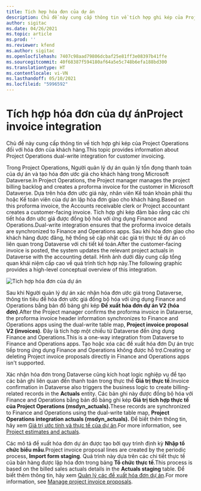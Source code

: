 ```yaml
---
title: Tích hợp hóa đơn của dự án
description: Chủ đề này cung cấp thông tin về tích hợp ghi kép của Project Operations đối với hóa đơn của khách hàng.
author: sigitac
ms.date: 04/26/2021
ms.topic: article
ms.prod: ''
ms.reviewer: kfend
ms.author: sigitac
ms.openlocfilehash: 7407c98aad79806dcbaf25e81ff3e08397b41ffe
ms.sourcegitcommit: 40f68387f594180af64a5e5c748b6efa188bd300
ms.translationtype: HT
ms.contentlocale: vi-VN
ms.lasthandoff: 05/10/2021
ms.locfileid: "5996592"
---
```

# <a name="project-invoice-integration"></a><span data-ttu-id="9ebc2-103">Tích hợp hóa đơn của dự án</span><span class="sxs-lookup"><span data-stu-id="9ebc2-103">Project invoice integration</span></span>

<span data-ttu-id="9ebc2-104">Chủ đề này cung cấp thông tin về tích hợp ghi kép của Project Operations đối với hóa đơn của khách hàng.</span><span class="sxs-lookup"><span data-stu-id="9ebc2-104">This topic provides information about Project Operations dual-write integration for customer invoicing.</span></span>

<span data-ttu-id="9ebc2-105">Trong Project Operations, Người quản lý dự án quản lý tồn đọng thanh toán của dự án và tạo hóa đơn ước giá cho khách hàng trong Microsoft Dataverse.</span><span class="sxs-lookup"><span data-stu-id="9ebc2-105">In Project Operations, the Project manager manages the project billing backlog and creates a proforma invoice for the customer in Microsoft Dataverse.</span></span> <span data-ttu-id="9ebc2-106">Dựa trên hóa đơn ước giá này, nhân viên Kế toán khoản phải thu hoặc Kế toán viên của dự án lập hóa đơn giao cho khách hàng.</span><span class="sxs-lookup"><span data-stu-id="9ebc2-106">Based on this proforma invoice, the Accounts receivable clerk or Project accountant creates a customer-facing invoice.</span></span> <span data-ttu-id="9ebc2-107">Tích hợp ghi kép đảm bảo rằng các chi tiết hóa đơn ước giá được đồng bộ hóa với ứng dụng Finance and Operations.</span><span class="sxs-lookup"><span data-stu-id="9ebc2-107">Dual-write integration ensures that the proforma invoice details are synchronized to Finance and Operations apps.</span></span> <span data-ttu-id="9ebc2-108">Sau khi hóa đơn giao cho khách hàng được đăng, hệ thống sẽ cập nhật các giá trị thực tế dự án có liên quan trong Dataverse với chi tiết kế toán.</span><span class="sxs-lookup"><span data-stu-id="9ebc2-108">After the customer-facing invoice is posted, the system updates the relevant project actuals in Dataverse with the accounting detail.</span></span> <span data-ttu-id="9ebc2-109">Hình ảnh dưới đây cung cấp tổng quan khái niệm cấp cao về quá trình tích hợp này.</span><span class="sxs-lookup"><span data-stu-id="9ebc2-109">The following graphic provides a high-level conceptual overview of this integration.</span></span>

   ![Tích hợp hóa đơn của dự án](./media/DW5Invoicing.png)

<span data-ttu-id="9ebc2-111">Sau khi Người quản lý dự án xác nhận hóa đơn ước giá trong Dataverse, thông tin tiêu đề hóa đơn ước giá đồng bộ hóa với ứng dụng Finance and Operations bằng bản đồ bảng ghi kép **Đề xuất hóa đơn dự án V2 (hóa đơn)**.</span><span class="sxs-lookup"><span data-stu-id="9ebc2-111">After the Project manager confirms the proforma invoice in Dataverse, the proforma invoice header information synchronizes to Finance and Operations apps using the dual-write table map, **Project invoice proposal V2 (invoices)**.</span></span> <span data-ttu-id="9ebc2-112">Đây là tích hợp một chiều từ Dataverse đến ứng dụng Finance and Operations.</span><span class="sxs-lookup"><span data-stu-id="9ebc2-112">This is a one-way integration from Dataverse to Finance and Operations apps.</span></span> <span data-ttu-id="9ebc2-113">Tạo hoặc xóa các đề xuất hóa đơn Dự án trực tiếp trong ứng dụng Finance and Operations không được hỗ trợ.</span><span class="sxs-lookup"><span data-stu-id="9ebc2-113">Creating or deleting Project invoice proposals directly in Finance and Operations apps isn't supported.</span></span>

<span data-ttu-id="9ebc2-114">Xác nhận hóa đơn trong Dataverse cũng kích hoạt logic nghiệp vụ để tạo các bản ghi liên quan đến thanh toán trong thực thể **Giá trị thực tế**.</span><span class="sxs-lookup"><span data-stu-id="9ebc2-114">Invoice confirmation in Dataverse also triggers the business logic to create billing-related records in the **Actuals** entity.</span></span> <span data-ttu-id="9ebc2-115">Các bản ghi này được đồng bộ hóa với Finance and Operations bằng bản đồ bảng ghi kép **Giá trị tích hợp thực tế của Project Operations (msdyn\_actuals).**</span><span class="sxs-lookup"><span data-stu-id="9ebc2-115">These records are synchronized to Finance and Operations using the dual-write table map, **Project Operations integration actuals (msdyn\_actuals).**</span></span> <span data-ttu-id="9ebc2-116">Để biết thêm thông tin, hãy xem [Giá trị ước tính và thực tế của dự án](resource-dual-write-estimates-actuals.md).</span><span class="sxs-lookup"><span data-stu-id="9ebc2-116">For more information, see [Project estimates and actuals](resource-dual-write-estimates-actuals.md).</span></span> 

<span data-ttu-id="9ebc2-117">Các mô tả đề xuất hóa đơn dự án được tạo bởi quy trình định kỳ **Nhập tổ chức biểu mẫu**.</span><span class="sxs-lookup"><span data-stu-id="9ebc2-117">Project invoice proposal lines are created by the periodic process, **Import form staging**.</span></span> <span data-ttu-id="9ebc2-118">Quá trình này dựa trên các chi tiết thực tế của bán hàng được lập hóa đơn trong bảng **Tổ chức thực tế**.</span><span class="sxs-lookup"><span data-stu-id="9ebc2-118">This process is based on the billed sales actuals details in the **Actuals staging** table.</span></span> <span data-ttu-id="9ebc2-119">Để biết thêm thông tin, hãy xem [Quản lý các đề xuất hóa đơn dự án](../invoicing/format-update-project-invoice-proposals.md#create-project-invoice-proposals).</span><span class="sxs-lookup"><span data-stu-id="9ebc2-119">For more information, see [Manage project invoice proposals](../invoicing/format-update-project-invoice-proposals.md#create-project-invoice-proposals).</span></span> 

